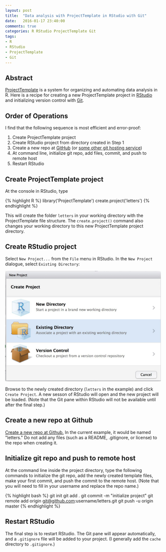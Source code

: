 ```yaml
---
layout: post
title:  "Data analysis with ProjectTemplate in RStudio with Git"
date:   2016-01-17 23:40:00
comments: true
categories: R RStudio ProjectTemplate Git
tags:
- R
- RStudio
- ProjectTemplate
- Git
---
```

## Abstract

[ProjectTemplate][projecttemplate] is a system for organizing and automating
data analysis in R. Here is a recipe for creating a new ProjectTemplate project in 
[RStudio][rstudio] and initializing version control with [Git][git].

## Order of Operations

I find that the following sequence is most efficient and error-proof:

1. Create ProjectTemplate project
2. Create RStudio project from directory created in Step 1
3. Create a new repo at [GitHub][github] (or [some other git hosting service][githosts])
4. At command line, initialize git repo, add files, commit, and push to remote host
5. Restart RStudio

## Create ProjectTemplate project

At the console in RStudio, type

{% highlight R %}
library('ProjectTemplate')
create.project('letters')
{% endhighlight %}

This will create the folder `letters` in your working directory with the ProjectTemplate file 
structure. The `create.project()` command also changes your working directory to this new
ProjectTemplate project directory.

## Create RStudio project

Select `New Project...` from the `File` menu in RStudio. In the `New Project` dialogue, select
`Existing Directory`: 

![Screenshot of RStudio Create Project dialogue](/assets/rstudio_project_from_existing_directory_screenshot.jpg)

Browse to the newly created directory (`letters` in the example) and click `Create Project`.
A new sesson of RStudio will open and the new project will be loaded. (Note that the Git pane 
within RStudio will not be available until after the final step.)

## Create a new repo at Github

[Create a new repo at Github.][newgithub] In the current example, it would be named "letters." Do not add
any files (such as a README, .gitignore, or license) to the repo when creating it.

## Initialize git repo and push to remote host

At the command line inside the project directory, type the following commands to initialize the
git repo, add the newly created template files, make your first commit, and push the commit to
the remote host. (Note that you will need to fill in your username and replace the repo name.)

{% highlight bash %}
git init
git add .
git commit -m "initialize project"
git remote add origin git@github.com:username/letters.git
git push -u origin master
{% endhighlight %}

## Restart RStudio

The final step is to restart RStudio. The Git pane will appear automatically, and a `.gitignore`
file will be added to your project. (I generally add the `cache` directory to `.gitignore`.)

[projecttemplate]:      http://projecttemplate.net/index.html
[rstudio]:              https://www.rstudio.com
[git]:                  https://www.git-scm.com
[github]:               https://github.com
[githosts]:             http://www.git-tower.com/blog/git-hosting-services-compared/
[newgithub]:            https://github.com/new
